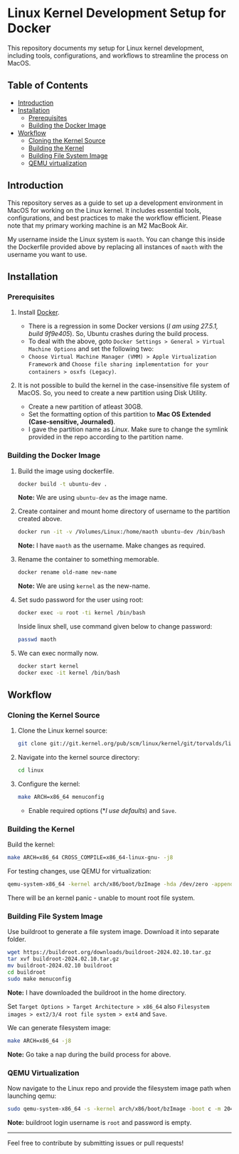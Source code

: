 # Linux Kernel Development Setup for Docker

This repository documents my setup for Linux kernel development, including tools, configurations, and workflows to streamline the process on MacOS.

## Table of Contents

- [Introduction](#introduction)
- [Installation](#installation)
  - [Prerequisites](#prerequisites)
  - [Building the Docker Image](#building-the-docker-image)
- [Workflow](#workflow)
  - [Cloning the Kernel Source](#cloning-the-kernel-source)
  - [Building the Kernel](#building-the-kernel)
  - [Building File System Image](#building-file-system-image)
  - [QEMU virtualization](#qemu-virtualization)

## Introduction

This repository serves as a guide to set up a development environment in MacOS for working on the Linux kernel.
It includes essential tools, configurations, and best practices to make the workflow efficient. Please note that my primary working machine is an M2 MacBook Air.

My username inside the Linux system is `maoth`. You can change this inside the Dockerfile provided above by replacing all instances of `maoth` with the username you want to use.

## Installation

### Prerequisites

1. Install [Docker](https://www.docker.com/).
    - There is a regression in some Docker versions (*I am using 27.5.1, build 9f9e405*). So, Ubuntu crashes during the build process.
    - To deal with the above, goto `Docker Settings > General > Virtual Machine Options` and set the following two:
    - `Choose Virtual Machine Manager (VMM) > Apple Virtualization Framework` and `Choose file sharing implementation for your containers > osxfs (Legacy)`.

2. It is not possible to build the kernel in the case-insensitive file system of MacOS. So, you need to create a new partition using Disk Utility.
   - Create a new partition of atleast 30GB.
   - Set the formatting option of this partition to **Mac OS Extended (Case-sensitive, Journaled)**.
   - I gave the partition name as *Linux*. Make sure to change the symlink provided in the repo according to the partition name.

### Building the Docker Image

1. Build the image using dockerfile.
   ```sh
   docker build -t ubuntu-dev .
   ```

   **Note:** We are using `ubuntu-dev` as the image name.

2. Create container and mount home directory of username to the partition created above.
   ```sh
   docker run -it -v /Volumes/Linux:/home/maoth ubuntu-dev /bin/bash
   ```

   **Note:** I have `maoth` as the username. Make changes as required.

3. Rename the container to something memorable.
   ```sh
   docker rename old-name new-name
   ```

   **Note:** We are using `kernel` as the new-name.


4. Set sudo password for the user using root:
   ```sh
   docker exec -u root -ti kernel /bin/bash
   ```

   Inside linux shell, use command given below to change password:
   ```sh
   passwd maoth
   ```

5. We can exec normally now.
   ```sh
   docker start kernel
   docker exec -it kernel /bin/bash
   ```

## Workflow

### Cloning the Kernel Source

1. Clone the Linux kernel source:
   ```sh
   git clone git://git.kernel.org/pub/scm/linux/kernel/git/torvalds/linux.git
   ```

2. Navigate into the kernel source directory:
   ```sh
   cd linux
   ```

3. Configure the kernel:
   ```sh
   make ARCH=x86_64 menuconfig
   ```

   - Enable required options (**I use defaults*) and `Save`.

### Building the Kernel

Build the kernel:
```sh
make ARCH=x86_64 CROSS_COMPILE=x86_64-linux-gnu- -j8
```

For testing changes, use QEMU for virtualization:
```sh
qemu-system-x86_64 -kernel arch/x86/boot/bzImage -hda /dev/zero -append "root=/dev/zero console=ttyS0" -serial stdio -display none
```

There will be an kernel panic - unable to mount root file system.

### Building File System Image

Use buildroot to generate a file system image. Download it into separate folder.
```sh
wget https://buildroot.org/downloads/buildroot-2024.02.10.tar.gz
tar xvf buildroot-2024.02.10.tar.gz
mv buildroot-2024.02.10 buildroot
cd buildroot
sudo make menuconfig
```

**Note:** I have downloaded the buildroot in the home directory.

Set `Target Options > Target Architecture > x86_64` also `Filesystem images > ext2/3/4 root file system > ext4` and `Save`.

We can generate filesystem image:
```sh
make ARCH=x86_64 -j8
```

**Note:** Go take a nap during the build process for above.

### QEMU Virtualization

Now navigate to the Linux repo and provide the filesystem image path when launching qemu:
```sh
sudo qemu-system-x86_64 -s -kernel arch/x86/boot/bzImage -boot c -m 2049M -hda ~/buildroot/output/images/rootfs.ext4 -append "root=/dev/sda rw console=ttyS0,115200 acpi=off nokaslr" -serial stdio -display none
```

**Note:** buildroot login username is `root` and password is empty.

---

Feel free to contribute by submitting issues or pull requests!

